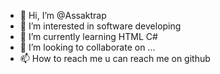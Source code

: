 - 👋 Hi, I’m @Assaktrap
- 👀 I’m interested in software developing
- 🌱 I’m currently learning HTML C# 
- 💞️ I’m looking to collaborate on ...
- 📫 How to reach me u can reach me on github 

<!---
Assaktrap/Assaktrap is a ✨ special ✨ repository because its `README.md` (this file) appears on your GitHub profile.
You can click the Preview link to take a look at your changes.
--->
